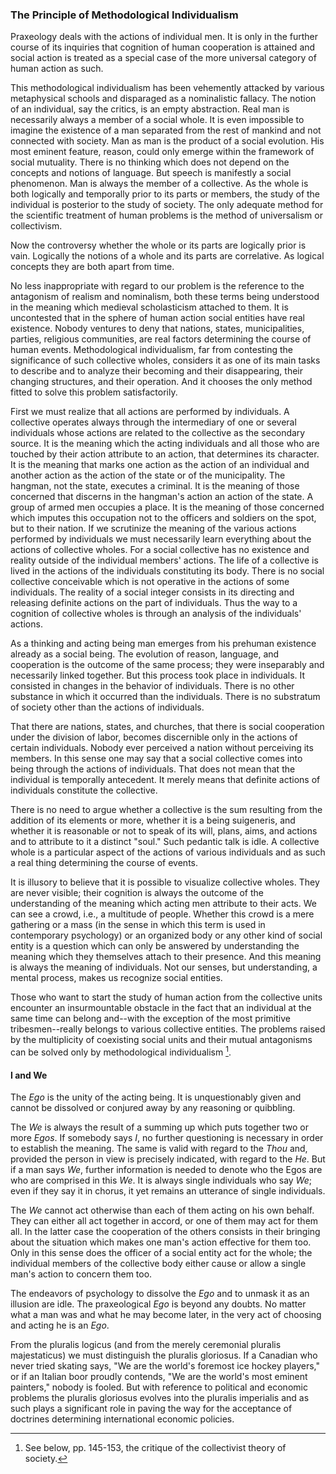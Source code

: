 ### The Principle of Methodological Individualism

Praxeology deals with the actions of individual men. It is only in the further course of its inquiries that cognition of human cooperation is attained and social action is treated as a special case of the more universal category of human action as such.

This methodological individualism has been vehemently attacked by various metaphysical schools and disparaged as a nominalistic fallacy. The notion of an individual, say the critics, is an empty abstraction. Real man is necessarily always a member of a social whole. It is even impossible to imagine the existence of a man separated from the rest of mankind and not connected with society. Man as man is the product of a social evolution. His most eminent feature, reason, could only emerge within the framework of social mutuality. There is no thinking which does not depend on the concepts and notions of language. But speech is manifestly a social phenomenon. Man is always the member of a collective. As the whole is both logically and temporally prior to its parts or members, the study of the individual is posterior to the study of society. The only adequate method for the scientific treatment of human problems is the method of universalism or collectivism.

Now the controversy whether the whole or its parts are logically prior is vain. Logically the notions of a whole and its parts are correlative. As logical concepts they are both apart from time.

No less inappropriate with regard to our problem is the reference to the antagonism of realism and nominalism, both these terms being understood in the meaning which medieval scholasticism attached to them. It is uncontested that in the sphere of human action social entities have real existence. Nobody ventures to deny that nations, states, municipalities, parties, religious communities, are real factors determining the course of human events. Methodological individualism, far from contesting the significance of such collective wholes, considers it as one of its main tasks to describe and to analyze their becoming and their disappearing, their changing structures, and their operation. And it chooses the only method fitted to solve this problem satisfactorily.

First we must realize that all actions are performed by individuals. A collective operates always through the intermediary of one or several individuals whose actions are related to the collective as the secondary source. It is the meaning which the acting individuals and all those who are touched by their action attribute to an action, that determines its character. It is the meaning that marks one action as the action of an individual and another action as the action of the state or of the municipality. The hangman, not the state, executes a criminal. It is the meaning of those concerned that discerns in the hangman's action an action of the state. A group of armed men occupies a place. It is the meaning of those concerned which imputes this occupation not to the officers and soldiers on the spot, but to their nation. If we scrutinize the meaning of the various actions performed by individuals we must necessarily learn everything about the actions of collective wholes. For a social collective has no existence and reality outside of the individual members' actions. The life of a collective is lived in the actions of the individuals constituting its body. There is no social collective conceivable which is not operative in the actions of some individuals. The reality of a social integer consists in its directing and releasing definite actions on the part of individuals. Thus the way to a cognition of collective wholes is through an analysis of the individuals' actions.

As a thinking and acting being man emerges from his prehuman existence already as a social being. The evolution of reason, language, and cooperation is the outcome of the same process; they were inseparably and necessarily linked together. But this process took place in individuals. It consisted in changes in the behavior of individuals. There is no other substance in which it occurred than the individuals. There is no substratum of society other than the actions of individuals.

That there are nations, states, and churches, that there is social cooperation under the division of labor, becomes discernible only in the actions of certain individuals. Nobody ever perceived a nation without perceiving its members. In this sense one may say that a social collective comes into being through the actions of individuals. That does not mean that the individual is temporally antecedent. It merely means that definite actions of individuals constitute the collective.

There is no need to argue whether a collective is the sum resulting from the addition of its elements or more, whether it is a being suigeneris, and whether it is reasonable or not to speak of its will, plans, aims, and actions and to attribute to it a distinct "soul." Such pedantic talk is idle. A collective whole is a particular aspect of the actions of various individuals and as such a real thing determining the course of events.

It is illusory to believe that it is possible to visualize collective wholes. They are never visible; their cognition is always the outcome of the understanding of the meaning which acting men attribute to their acts. We can see a crowd, i.e., a multitude of people. Whether this crowd is a mere gathering or a mass (in the sense in which this term is used in contemporary psychology) or an organized body or any other kind of social entity is a question which can only be answered by understanding the meaning which they themselves attach to their presence. And this meaning is always the meaning of individuals. Not our senses, but understanding, a mental process, makes us recognize social entities.

Those who want to start the study of human action from the collective units encounter an insurmountable obstacle in the fact that an individual at the same time can belong and--with the exception of the most primitive tribesmen--really belongs to various collective entities. The problems raised by the multiplicity of coexisting social units and their mutual antagonisms can be solved only by methodological individualism [^14].

[^14]: See below, pp. 145-153, the critique of the collectivist theory of society.

#### I and We

The *Ego* is the unity of the acting being. It is unquestionably given and cannot be dissolved or conjured away by any reasoning or quibbling.

The *We* is always the result of a summing up which puts together two or more *Egos*. If somebody says *I*, no further questioning is necessary in order to establish the meaning. The same is valid with regard to the *Thou* and, provided the person in view is precisely indicated, with regard to the *He*. But if a man says *We*, further information is needed to denote who the Egos are who are comprised in this *We*. It is always single individuals who say *We*; even if they say it in chorus, it yet remains an utterance of single individuals.

The *We* cannot act otherwise than each of them acting on his own behalf. They can either all act together in accord, or one of them may act for them all. In the latter case the cooperation of the others consists in their bringing about the situation which makes one man's action effective for them too. Only in this sense does the officer of a social entity act for the whole; the individual members of the collective body either cause or allow a single man's action to concern them too.

The endeavors of psychology to dissolve the *Ego* and to unmask it as an illusion are idle. The praxeological *Ego* is beyond any doubts. No matter what a man was and what he may become later, in the very act of choosing and acting he is an *Ego*.

From the pluralis logicus (and from the merely ceremonial pluralis majestaticus) we must distinguish the pluralis gloriosus. If a Canadian who never tried skating says, "We are the world's foremost ice hockey players," or if an Italian boor proudly contends, "We are the world's most eminent painters," nobody is fooled. But with reference to political and economic problems the pluralis gloriosus evolves into the pluralis imperialis and as such plays a significant role in paving the way for the acceptance of doctrines determining international economic policies.
